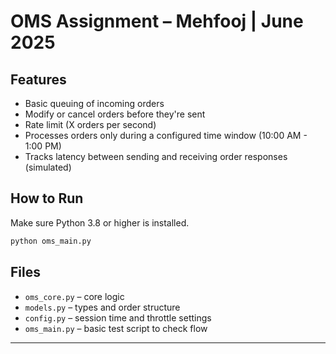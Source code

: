 # OMS Assignment – Mehfooj | June 2025

## Features

* Basic queuing of incoming orders
* Modify or cancel orders before they're sent
* Rate limit (X orders per second)
* Processes orders only during a configured time window (10:00 AM - 1:00 PM)
* Tracks latency between sending and receiving order responses (simulated)

## How to Run

Make sure Python 3.8 or higher is installed.

```bash
python oms_main.py
```

## Files

* `oms_core.py` – core logic
* `models.py` – types and order structure
* `config.py` – session time and throttle settings
* `oms_main.py` – basic test script to check flow

---
